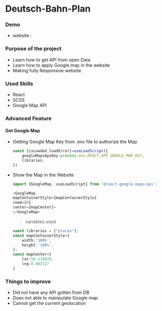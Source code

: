 # Deutsch-Bahn-Plan

### Demo
- website : 

### Purpose of the project

- Learn how to get API from open Data
- Learn how to apply Google map in the website
- Making fully Responsive website

### Used Skills
- React
- SCSS
- Google Map API

### Advanced Feature
#### Get Google Map
- Getting Google Map Key from .env file to authorize the Map

    ```ts
    const {isLoaded,loadError}=useLoadScript({
        googleMapsApiKey:process.env.REACT_APP_GOOGLE_MAP_KEY,
        libraries,
    })
    ```
- Show the Map in the Website

    ```ts
    import {GoogleMap, useLoadScript} from '@react-google-maps/api';
    ```
    ```ts
    <GoogleMap 
    mapContainerStyle={mapContainerStyle} 
    zoom={8} 
    center={mapCenter}>
    </GoogleMap>
    ```
    >variables used
    ```ts
    const libraries = ["places"];
    const mapContainerStyle={
        width:'100%',
        height:'100%',
    };
    const mapCenter={
        lat:50.110924,
        lng:8.682127
    }
    ```

### Things to improve

- Did not have any API gotten from DB
- Does not able to mainpulate Google map
- Cannot get the current geolocation 